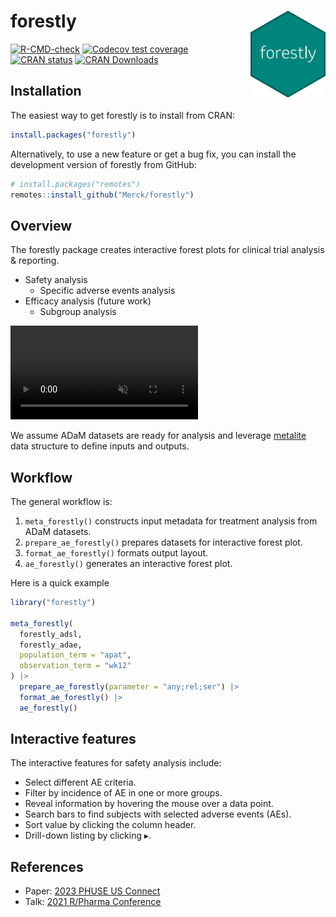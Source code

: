 # forestly <img src="man/figures/logo.png" align="right" width="120" />

<!-- badges: start -->
[![R-CMD-check](https://github.com/Merck/forestly/actions/workflows/R-CMD-check.yaml/badge.svg)](https://github.com/Merck/forestly/actions/workflows/R-CMD-check.yaml)
[![Codecov test coverage](https://codecov.io/gh/Merck/forestly/branch/main/graph/badge.svg)](https://app.codecov.io/gh/Merck/forestly?branch=main)
[![CRAN status](https://www.r-pkg.org/badges/version/forestly)](https://cran.r-project.org/package=forestly)
[![CRAN Downloads](https://cranlogs.r-pkg.org/badges/forestly)](https://cran.r-project.org/package=forestly)
<!-- badges: end -->

## Installation

The easiest way to get forestly is to install from CRAN:

```r
install.packages("forestly")
```

Alternatively, to use a new feature or get a bug fix,
you can install the development version of forestly from GitHub:

```r
# install.packages("remotes")
remotes::install_github("Merck/forestly")
```

## Overview

The forestly package creates interactive forest plots for clinical trial analysis & reporting.

- Safety analysis
  - Specific adverse events analysis
- Efficacy analysis (future work)
  - Subgroup analysis

<video src="https://github.com/Merck/forestly/assets/85646030/45bee9a1-5bdf-4ea8-8206-6b10a4c02ad1" data-canonical-src="https://github.com/Merck/forestly/assets/85646030/45bee9a1-5bdf-4ea8-8206-6b10a4c02ad1" controls="controls" muted="muted" class="d-block rounded-bottom-2 width-fit" style="max-height:640px;max-width:60%;">

</video>

We assume ADaM datasets are ready for analysis and
leverage [metalite](https://merck.github.io/metalite/) data structure to define
inputs and outputs.

## Workflow

The general workflow is:

1. `meta_forestly()` constructs input metadata for treatment analysis from ADaM datasets.
1. `prepare_ae_forestly()` prepares datasets for interactive forest plot.
1. `format_ae_forestly()` formats output layout.
1. `ae_forestly()` generates an interactive forest plot.

Here is a quick example

```r
library("forestly")

meta_forestly(
  forestly_adsl,
  forestly_adae,
  population_term = "apat",
  observation_term = "wk12"
) |>
  prepare_ae_forestly(parameter = "any;rel;ser") |>
  format_ae_forestly() |>
  ae_forestly()
```

## Interactive features

The interactive features for safety analysis include:

- Select different AE criteria.
- Filter by incidence of AE in one or more groups.
- Reveal information by hovering the mouse over a data point.
- Search bars to find subjects with selected adverse events (AEs).
- Sort value by clicking the column header.
- Drill-down listing by clicking $\blacktriangleright$.

## References

- Paper: [2023 PHUSE US Connect](https://phuse.s3.eu-central-1.amazonaws.com/Archive/2023/Connect/US/Florida/PAP_DV07.pdf)
- Talk: [2021 R/Pharma Conference](https://rinpharma.com/publication/rinpharma_206/)

